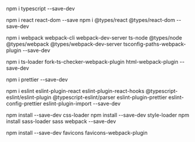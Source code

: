 npm i typescript --save-dev

npm i react react-dom --save
npm i @types/react @types/react-dom --save-dev

npm i webpack webpack-cli webpack-dev-server ts-node @types/node @types/webpack @types/webpack-dev-server tsconfig-paths-webpack-plugin --save-dev

npm i ts-loader fork-ts-checker-webpack-plugin html-webpack-plugin --save-dev

npm i prettier --save-dev

npm i eslint eslint-plugin-react eslint-plugin-react-hooks @typescript-eslint/eslint-plugin @typescript-eslint/parser eslint-plugin-prettier eslint-config-prettier eslint-plugin-import --save-dev

npm install --save-dev css-loader 
npm install --save-dev style-loader
npm install sass-loader sass webpack --save-dev

npm install --save-dev favicons favicons-webpack-plugin